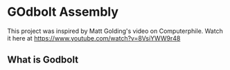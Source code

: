 # GOdbolt Assembly
This project was inspired by Matt Golding's video on Computerphile. Watch it here at https://www.youtube.com/watch?v=8VsiYWW9r48

## What is Godbolt
